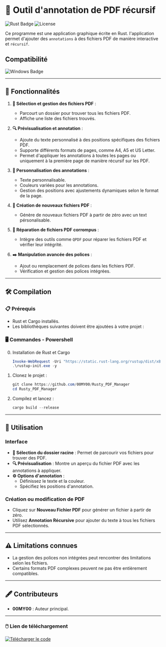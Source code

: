 
# 🌟 Outil d'annotation de PDF récursif


![Rust Badge](https://img.shields.io/badge/Rust-%23f74c00?style=flat&logo=rust&logoColor=white)
![License](https://img.shields.io/badge/license-GNU2-blue)

Ce programme est une application graphique écrite en Rust. 
I'application permet d'ajouter des `annotations` à des fichiers PDF de manière interactive et `récursif`.

## Compatibilité

![Windows Badge](https://img.shields.io/badge/Windows-%230078D6?style=flat&logo=windows&logoColor=white)


---

## 🚀 Fonctionnalités

1. **📂 Sélection et gestion des fichiers PDF** :
   - Parcourt un dossier pour trouver tous les fichiers PDF.
   - Affiche une liste des fichiers trouvés.

2. **🔍 Prévisualisation et annotation** :
   - Ajoute du texte personnalisé à des positions spécifiques des fichiers PDF.
   - Supporte différents formats de pages, comme A4, A5 et US Letter.
   - Permet d'appliquer les annotations à toutes les pages ou uniquement à la première page de manière récursif sur les PDF.

3. **🎨 Personnalisation des annotations** :
   - Texte personnalisable.
   - Couleurs variées pour les annotations.
   - Gestion des positions avec ajustements dynamiques selon le format de la page.

4. **📝 Création de nouveaux fichiers PDF** :
   - Génère de nouveaux fichiers PDF à partir de zéro avec un text pérsonalisable.

5. **🔧 Réparation de fichiers PDF corrompus** :
   - Intègre des outils comme `QPDF` pour réparer les fichiers PDF et vérifier leur intégrité.

6. **✒️ Manipulation avancée des polices** :
   - Ajout ou remplacement de polices dans les fichiers PDF.
   - Vérification et gestion des polices intégrées.



---

## 🛠️ Compilation

### 📋 Prérequis
- Rust et Cargo installés.
- Les bibliothèques suivantes doivent être ajoutées à votre projet :


### 🖥️ Commandes - Powershell
0. Installation de Rust et Cargo
    ```powershell
    Invoke-WebRequest -Uri "https://static.rust-lang.org/rustup/dist/x86_64-pc-windows-msvc/rustup-init.exe" -OutFile rustup-init.exe; 
    .\rustup-init.exe -y

    ```
1. Clonez le projet :
   ```powershell
   git clone https://github.com/00MY00/Rusty_PDF_Manager
   cd Rusty_PDF_Manager
   ```

2. Compilez et lancez :
   ```powershell
   cargo build --release
   ```

---



## 🎯 Utilisation

### Interface
- **📁 Sélection du dossier racine** : Permet de parcourir vos fichiers pour trouver des PDF.
- **🔍 Prévisualisation** : Montre un aperçu du fichier PDF avec les annotations à appliquer.
- **⚙️ Options d'annotation** :
  - Définissez le texte et la couleur.
  - Spécifiez les positions d'annotation.

### Création ou modification de PDF
- Cliquez sur **Nouveau Fichier PDF** pour générer un fichier à partir de zéro.
- Utilisez **Annotation Récursive** pour ajouter du texte à tous les fichiers PDF sélectionnés.

---

## ⚠️ Limitations connues
- La gestion des polices non intégrées peut rencontrer des limitations selon les fichiers.
- Certains formats PDF complexes peuvent ne pas être entièrement compatibles.

---

## 🖋️ Contributeurs

- **00MY00** : Auteur principal.

---

### 🖱️ Lien de téléchargement
[![Télécharger le code](https://img.shields.io/badge/Télécharger-Code-blue?style=for-the-badge)](https://github.com/00MY00/Rusty_PDF_Manager/releases/tag/V-0.1.0)
